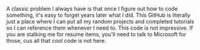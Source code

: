 A classic problem I always have is that once I figure out how to code something, it's easy to forget years later what I did. 
This GitHub is literally just a place where I can put all my random projects and completed tutorials so I can reference them whenever I need to.
This code is not impressive. If you are stalking me for resume items, you'll need to talk to Microsoft for those, cus all that cool code is not here. 
